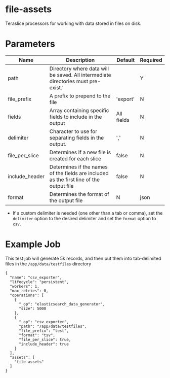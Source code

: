 # file-assets
Teraslice processors for working with data stored in files on disk.

# Parameters

| Name | Description | Default | Required |
| ---- | ----------- | ------- | -------- |
| path | Directory where data will be saved. All intermediate directories must pre-exist.' | | Y |
| file_prefix | A prefix to prepend to the file | 'export' | N |
| fields | Array containing specific fields to include in the output | All fields | N |
| delimiter | Character to use for separating fields in the output. | ',' | N |
| file_per_slice | Determines if a new file is created for each slice | false | N |
| include_header | Determines if the names of the fields are included as the first line of the output file | false | N |  
| format | Determines the format of the output file | N | json |

- If a custom delimiter is needed (one other than a tab or comma), set the `delimiter` option to the
  desired delimiter and set the `format` option to `csv`.

# Example Job  

This test job will generate 5k records, and then put them into tab-delimited files in the
`/app/data/testfiles` directory

```
{
  "name": "csv_exporter",
  "lifecycle": "persistent",
  "workers": 1,
  "max_retries": 0,
  "operations": [
    {
      "_op": "elasticsearch_data_generator",
      "size": 5000
    },
    {
      "_op": "csv_exporter",
      "path": "/app/data/testfiles",
      "file_prefix": "test",
      "format": "tsv",
      "file_per_slice": true,
      "include_header": true
    }
  ],
  "assets": [
    "file-assets"
  ]
}
```

